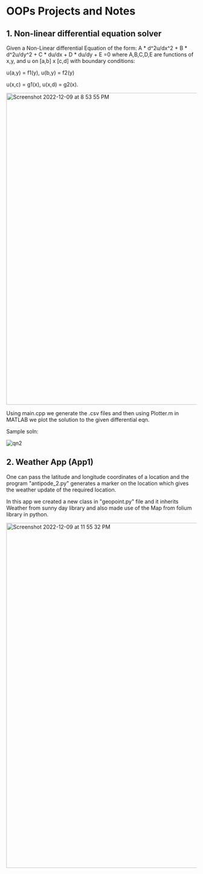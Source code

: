 # OOPs Projects and Notes

## 1. Non-linear differential equation solver

Given a Non-Linear differential Equation of the form: 
A * d^2u/dx^2 + B * d^2u/dy^2 + C * du/dx + D * du/dy + E =0 where A,B,C,D,E are functions of x,y, and u on [a,b] x [c,d] with boundary conditions:

u(a,y) = f1(y), u(b,y) = f2(y)

u(x,c) = g1(x), u(x,d) = g2(x).

<img width="823" alt="Screenshot 2022-12-09 at 8 53 55 PM" src="https://user-images.githubusercontent.com/52539396/206736513-6c42a3db-9949-446f-9adc-65feb9396dfd.png">

Using main.cpp we generate the .csv files and then using Plotter.m in MATLAB we plot the solution to the given differential eqn.

Sample soln:

![qn2](https://user-images.githubusercontent.com/52539396/206736705-c246b083-03eb-446a-9c0f-31e4edc70800.png)


## 2. Weather App (App1)

One can pass the latitude and longitude coordinates of a location and the program "antipode_2.py" generates a marker on the location which gives the weather update of the required location.

In this app we created a new class in "geopoint.py" file and it inherits Weather from sunny day library and also made use of the Map from folium library in python.

<img width="911" alt="Screenshot 2022-12-09 at 11 55 32 PM" src="https://user-images.githubusercontent.com/52539396/206768607-7b29fadd-ee15-4fd7-8df2-3d620bca2b25.png">
